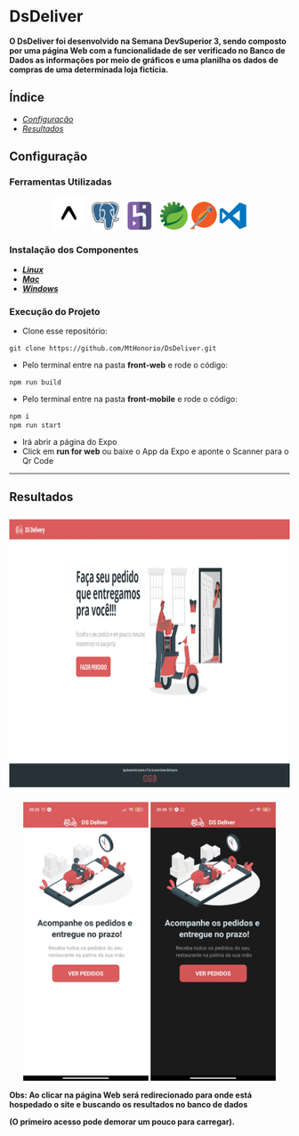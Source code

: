 # DsDeliver
**O DsDeliver foi desenvolvido na Semana DevSuperior 3, sendo composto por uma página Web com a funcionalidade de ser verificado no Banco de Dados as 
informações por meio de gráficos e uma planilha os dados de compras de uma determinada loja fictícia.**

## Índice
* [_Configuração_](#Configuração)
* [_Resultados_](#Resultados)

## Configuração

### Ferramentas Utilizadas

<p align='center'>
<img height="60" src="https://github.com/MtHonorio/Big-Game-Survey/blob/master/others/img/Expo.png?raw=true">&nbsp;&nbsp;
<img height="50" src="https://github.com/MtHonorio/Big-Game-Survey/blob/master/others/img/PgAdmin.png?raw=true">&nbsp;&nbsp;
<img height="50" src="https://github.com/MtHonorio/Big-Game-Survey/blob/master/others/img/heroku.svg?raw=true">&nbsp;&nbsp;
<img height="50" src="https://github.com/MtHonorio/Big-Game-Survey/blob/master/others/img/sts-logo.svg?raw=true">
<img height="50" src="https://github.com/MtHonorio/Big-Game-Survey/blob/master/others/img/postman-logo.png?raw=true">
<img height="50" src="https://github.com/MtHonorio/Big-Game-Survey/blob/master/others/img/vscode.png?raw=true">
</p>

### Instalação dos Componentes

* [**_Linux_**](https://github.com/MtHonorio/DsDeliver/tree/main/Others/Tools/Linux)
* [**_Mac_**](https://github.com/MtHonorio/DsDeliver/tree/main/Others/Tools/Mac)
* [**_Windows_**](https://github.com/MtHonorio/DsDeliver/tree/main/Others/Tools/Windows)

### Execução do Projeto
* Clone esse repositório:
``` 
git clone https://github.com/MtHonorio/DsDeliver.git
```
* Pelo terminal entre na pasta **front-web** e rode o código:

``` 
npm run build 
```
* Pelo terminal entre na pasta **front-mobile** e rode o código:
``` 
npm i
npm run start
```
  -  Irá abrir a página do Expo 
  -  Click em **run for web** ou baixe o App da Expo e aponte o Scanner para o Qr Code


---
## Resultados
<p align="center">
  <a href="https://mthonorio-dssales-sds3.netlify.app/"><img height="500" src="https://github.com/MtHonorio/DsDeliver/blob/main/others/img/dsdeliver.gif?raw=true"></a>
</p>

<p align="center">
<img height="500" src="https://github.com/MtHonorio/DsDeliver/blob/main/others/img/lightmode-app.gif?raw=true">
<img height="500" src="https://github.com/MtHonorio/DsDeliver/blob/main/others/img/darkmode-app.gif?raw=true">
</p>

**Obs: Ao clicar na página Web será redirecionado para onde está hospedado o site e buscando os resultados no banco de dados**

**(O primeiro acesso pode demorar um pouco para carregar).**
